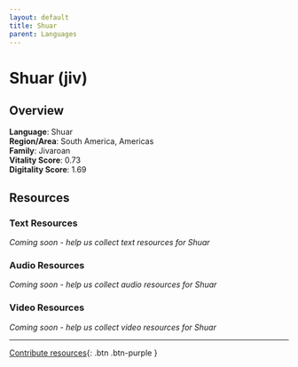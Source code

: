 ```yaml
---
layout: default
title: Shuar
parent: Languages
---
```


# Shuar (jiv)

## Overview

**Language**: Shuar  
**Region/Area**: South America, Americas  
**Family**: Jivaroan  
**Vitality Score**: 0.73  
**Digitality Score**: 1.69  

## Resources

### Text Resources
*Coming soon - help us collect text resources for Shuar*

### Audio Resources
*Coming soon - help us collect audio resources for Shuar*

### Video Resources
*Coming soon - help us collect video resources for Shuar*

---

[Contribute resources](https://fairtrain.github.io/){: .btn .btn-purple }
